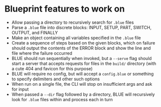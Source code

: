 # Blueprint features to work on

- Allow passing a directory to recursively search for `.blue` files
- Parse a `.blue` file into discrete blocks: INPUT, SETUP, PART, SWITCH, OUTPUT, and FINALLY
- Make an object containing all variables specified in the `.blue` file
- Create a sequence of steps based on the given blocks, which on failure should output the contents of the ERROR block and show the line and file where the failure occurred
- BLUE should run sequentially when invoked, but a `--serve` flag should start a server that accepts requests for files in the `build/` directory (with a cute 404 and favicon for this purpose)
- BLUE will require no config, but will accept a `config.blue` or something to specify delimiters and other such options
- When run on a single file, the CLI will stop on insufficient args and ask for input
- When passed a `--dir` flag followed by a directory, BLUE will recursively look for `.blue` files within and process each in turn
